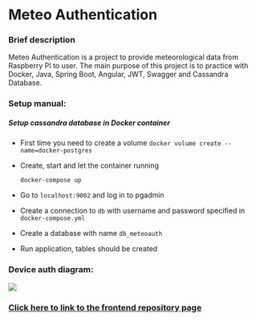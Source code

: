 # Meteo Authentication
### Brief description
Meteo Authentication is a project to provide meteorological data from Raspberry PI to user. The main purpose of this project is to practice with Docker, Java, Spring Boot, Angular, JWT, Swagger and Cassandra Database.

### Setup manual:

##### Setup cassandra database in Docker container

* First time you need to create a volume
  `docker volume create --name=docker-postgres`

* Create, start and let the container running

  `docker-compose up`

* Go to `localhost:9002` and log in to pgadmin

* Create a connection to `db` with username and password specified in `docker-compose.yml`

* Create a database with name `db_meteoauth`

* Run application, tables should be created

### Device auth diagram:
![](diagrams/Flow_Registration-Flow.png)

### [Click here to link to the frontend repository page](https://github.com/PatrikStrausz/MeteoAuthentication_FE)

